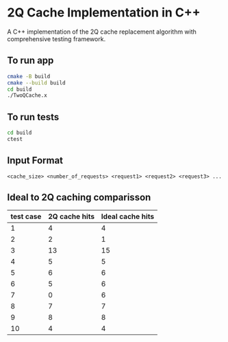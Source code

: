 # 2Q Cache Implementation in C++

A C++ implementation of the 2Q cache replacement algorithm with comprehensive testing framework.

## To run app

```bash
cmake -B build
cmake --build build
cd build
./TwoQCache.x
```
## To run tests
```bash
cd build
ctest
```

## Input Format
```
<cache_size> <number_of_requests> <request1> <request2> <request3> ...
```
## Ideal to 2Q caching comparisson

test case | 2Q cache hits | Ideal cache hits |
|-------- | -------------- | ---------------- |
| 1       |       4        |       4          |
| 2       |       2        |       1          |
| 3       |       13       |       15         |
| 4       |       5        |       5          |
| 5       |       6        |       6          |
| 6       |       5        |       6          |
| 7       |       0        |       6          |
| 8       |       7        |       7          |
| 9       |       8        |       8          |
| 10      |       4        |       4          |